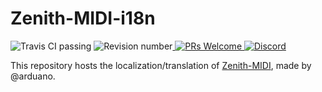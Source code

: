 # Zenith-MIDI-i18n

<img src="https://img.shields.io/travis/Hans5958/Zenith-MIDI-i18n?style=flat-square" alt="Travis CI passing"> <img src="https://img.shields.io/github/v/release/Hans5958/Zenith-MIDI-i18n?style=flat-square" alt="Revision number"><a href="http://makeapullrequest.com"> <img src="https://img.shields.io/badge/PRs-welcome-brightgreen.svg?style=flat-square" alt="PRs Welcome"></a><a href="https://discord.gg/Aj4cb5"> <img src="https://img.shields.io/discord/549344616210628609.svg?color=7289DA&style=flat-square" alt="Discord">

</a>This repository hosts the localization/translation of [Zenith-MIDI](https://github.com/arduano/Zenith-MIDI), made by @arduano.
